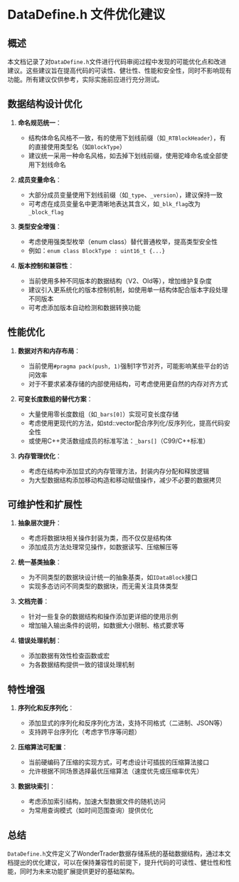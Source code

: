 # DataDefine.h 文件优化建议

## 概述

本文档记录了对`DataDefine.h`文件进行代码审阅过程中发现的可能优化点和改进建议。这些建议旨在提高代码的可读性、健壮性、性能和安全性，同时不影响现有功能。所有建议仅供参考，实际实施前应进行充分测试。

## 数据结构设计优化

1. **命名规范统一**：
   - 结构体命名风格不一致，有的使用下划线前缀（如`_RTBlockHeader`），有的直接使用类型名（如`BlockType`）
   - 建议统一采用一种命名风格，如去掉下划线前缀，使用驼峰命名或全部使用下划线命名

2. **成员变量命名**：
   - 大部分成员变量使用下划线前缀（如`_type`、`_version`），建议保持一致
   - 可考虑在成员变量名中更清晰地表达其含义，如`_blk_flag`改为`_block_flag`

3. **类型安全增强**：
   - 考虑使用强类型枚举（enum class）替代普通枚举，提高类型安全性
   - 例如：`enum class BlockType : uint16_t {...}`

4. **版本控制和兼容性**：
   - 当前使用多种不同版本的数据结构（V2、Old等），增加维护复杂度
   - 建议引入更系统化的版本控制机制，如使用单一结构体配合版本字段处理不同版本
   - 可考虑添加版本自动检测和数据转换功能

## 性能优化

1. **数据对齐和内存布局**：
   - 当前使用`#pragma pack(push, 1)`强制1字节对齐，可能影响某些平台的访问效率
   - 对于不要求紧凑存储的内部使用结构，可考虑使用更自然的内存对齐方式

2. **可变长度数组的替代方案**：
   - 大量使用零长度数组（如`_bars[0]`）实现可变长度存储
   - 考虑使用更现代的方法，如std::vector配合序列化/反序列化，提高代码安全性
   - 或使用C++灵活数组成员的标准写法：`_bars[]`（C99/C++标准）

3. **内存管理优化**：
   - 考虑在结构中添加显式的内存管理方法，封装内存分配和释放逻辑
   - 为大型数据结构添加移动构造和移动赋值操作，减少不必要的数据拷贝

## 可维护性和扩展性

1. **抽象层次提升**：
   - 考虑将数据块相关操作封装为类，而不仅仅是结构体
   - 添加成员方法处理常见操作，如数据读写、压缩解压等

2. **统一基类抽象**：
   - 为不同类型的数据块设计统一的抽象基类，如`IDataBlock`接口
   - 实现多态访问不同类型的数据块，而无需关注具体类型

3. **文档完善**：
   - 针对一些复杂的数据结构和操作添加更详细的使用示例
   - 增加输入输出条件的说明，如数据大小限制、格式要求等

4. **错误处理机制**：
   - 添加数据有效性检查函数或宏
   - 为各数据结构提供一致的错误处理机制

## 特性增强

1. **序列化和反序列化**：
   - 添加显式的序列化和反序列化方法，支持不同格式（二进制、JSON等）
   - 支持跨平台序列化（考虑字节序等问题）

2. **压缩算法可配置**：
   - 当前硬编码了压缩的实现方式，可考虑设计可插拔的压缩算法接口
   - 允许根据不同场景选择最优压缩算法（速度优先或压缩率优先）

3. **数据块索引**：
   - 考虑添加索引结构，加速大型数据文件的随机访问
   - 为常用查询模式（如时间范围查询）提供优化

## 总结

`DataDefine.h`文件定义了WonderTrader数据存储系统的基础数据结构，通过本文档提出的优化建议，可以在保持兼容性的前提下，提升代码的可读性、健壮性和性能，同时为未来功能扩展提供更好的基础架构。
